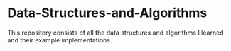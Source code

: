# Data-Structures-and-Algorithms
This repository consists of all the data structures and algorithms I learned and their example implementations.
